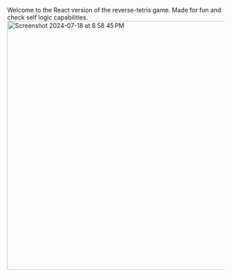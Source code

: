 Welcome to the React version of the reverse-tetris game. Made for fun and check self logic capabilities.
<img width="575" alt="Screenshot 2024-07-18 at 8 58 45 PM" src="https://github.com/user-attachments/assets/2ef76851-d3f2-4aec-88ea-074cd293ee58">
